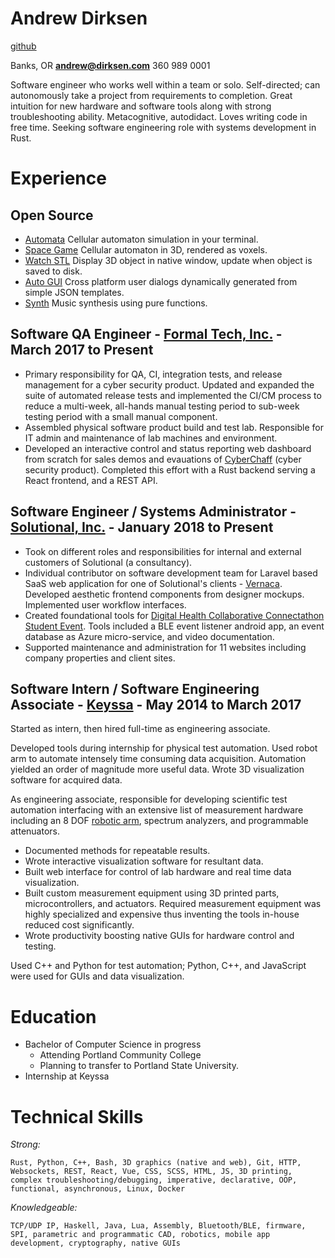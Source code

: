 # Andrew Dirksen

[github](https://github.com/bddap)

Banks, OR **andrew@dirksen.com** 360 989 0001

Software engineer who works well within a team or solo. Self-directed; can autonomously take a project from requirements to completion. Great intuition for new hardware and software tools along with strong troubleshooting ability. Metacognitive, autodidact. Loves writing code in free time. Seeking software engineering role with systems development in Rust.

# Experience

## Open Source

* [Automata](https://github.com/bddap/automata) Cellular automaton simulation in your terminal.
* [Space Game](https://github.com/bddap/space-game-bimensal) Cellular automaton in 3D, rendered as voxels.
* [Watch STL](https://github.com/bddap/watch-stl-rust) Display 3D object in native window, update when object is saved to disk.
* [Auto GUI](https://github.com/bddap/auto-gui) Cross platform user dialogs dynamically generated from simple JSON templates.
* [Synth](https://github.com/bddap/haskell-synth) Music synthesis using pure functions.

## Software QA Engineer - [Formal Tech, Inc.](https://formal.tech/) - March 2017 to Present

- Primary responsibility for QA, CI, integration tests, and release management for a cyber security product. Updated and expanded the suite of automated release tests and implemented the CI/CM process to reduce a multi-week, all-hands manual testing period to sub-week testing period with a small manual component.
- Assembled physical software product build and test lab. Responsible for IT admin and maintenance of lab machines and environment.
- Developed an interactive control and status reporting web dashboard from scratch for sales demos and evauations of [CyberChaff](https://galois.com/project/cyberchaff/) (cyber security product). Completed this effort with a Rust backend serving a React frontend, and a REST API.

## Software Engineer / Systems Administrator - [Solutional, Inc.](https://solutionalinc.com/) - January 2018 to Present

- Took on different roles and responsibilities for internal and external customers of Solutional (a consultancy).
- Individual contributor on software development team for Laravel based SaaS web application for one of Solutional's clients - [Vernaca](https://www.vernaca.com/). Developed aesthetic frontend components from designer mockups. Implemented user workflow interfaces.
- Created foundational tools for [Digital Health Collaborative Connectathon Student Event](https://www.dhcolab.com/events/). Tools included a BLE event listener android app, an event database as Azure micro-service, and video documentation.
- Supported maintenance and administration for 11 websites including company properties and client sites.

## Software Intern / Software Engineering Associate - [Keyssa](http://www.keyssa.com/) - May 2014 to March 2017

Started as intern, then hired full-time as engineering associate.

Developed tools during internship for physical test automation. Used robot arm to automate intensely time consuming data acquisition. Automation yielded an order of magnitude more useful data. Wrote 3D visualization software for acquired data.

As engineering associate, responsible for developing scientific test automation interfacing with an extensive list of measurement hardware including an 8 DOF [robotic arm](http://www.robai.com/), spectrum analyzers, and programmable attenuators.

- Documented methods for repeatable results.
- Wrote interactive visualization software for resultant data.
- Built web interface for control of lab hardware and real time data visualization.
- Built custom measurement equipment using 3D printed parts, microcontrollers, and actuators.
  Required measurement equipment was highly specialized and expensive thus inventing the tools in-house reduced cost significantly.
- Wrote productivity boosting native GUIs for hardware control and testing.

Used C++ and Python for test automation; Python, C++, and JavaScript were used for GUIs and data visualization.

# Education

- Bachelor of Computer Science in progress
	- Attending Portland Community College
	- Planning to transfer to Portland State University.
- Internship at Keyssa

# Technical Skills

*Strong:*

	Rust, Python, C++, Bash, 3D graphics (native and web), Git, HTTP, Websockets, REST, React, Vue, CSS, SCSS, HTML, JS, 3D printing, complex troubleshooting/debugging, imperative, declarative, OOP, functional, asynchronous, Linux, Docker

*Knowledgeable:*

	TCP/UDP IP, Haskell, Java, Lua, Assembly, Bluetooth/BLE, firmware, SPI, parametric and programmatic CAD, robotics, mobile app development, cryptography, native GUIs
